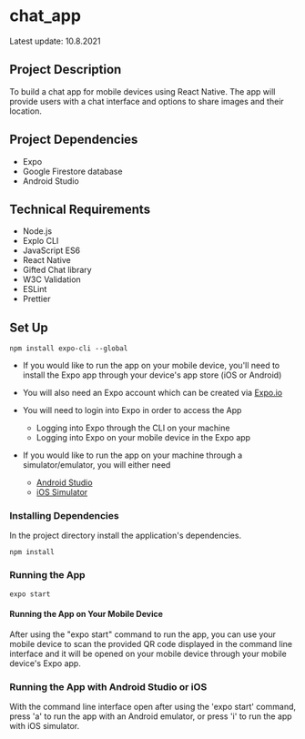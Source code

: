 # chat_app
Latest update: 10.8.2021

## Project Description
To build a chat app for mobile devices using React Native. The app will provide users with a chat interface and options to share images and their location.

## Project Dependencies
* Expo
* Google Firestore database
* Android Studio

## Technical Requirements
* Node.js
* Explo CLI
* JavaScript ES6
* React Native
* Gifted Chat library
* W3C Validation
* ESLint
* Prettier

## Set Up
```
npm install expo-cli --global
```
* If you would like to run the app on your mobile device, you'll need to install the Expo app through your device's app store (iOS or Android)
* You will also need an Expo account which can be created via [Expo.io](https://expo.io)
* You will need to login into Expo in order to access the App
  - Logging into Expo through the CLI on your machine
  - Logging into Expo on your mobile device in the Expo app

* If you would like to run the app on your machine through a simulator/emulator, you will either need
  - [Android Studio](https://docs.expo.io/workflow/android-studio-emulator/)
  - [iOS Simulator](https://docs.expo.io/workflow/ios-simulator/)

### Installing Dependencies

In the project directory install the application's dependencies.

```
npm install
```

### Running the App

```
expo start
```

#### Running the App on Your Mobile Device

After using the "expo start" command to run the app, you can use your mobile device to scan the provided QR code displayed in the command line interface and it will be opened on your mobile device through your mobile device's Expo app.

### Running the App with Android Studio or iOS

With the command line interface open after using the 'expo start' command, press 'a' to run the app with an Android emulator, or press 'i' to run the app with iOS simulator.
